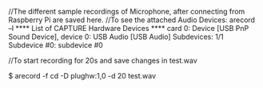 //The different sample recordings of Microphone, after connecting from Raspberry Pi are saved here.
//To see the attached Audio Devices:
arecord –l
**** List of CAPTURE Hardware Devices ****
card 0: Device [USB PnP Sound Device], device 0: USB Audio [USB Audio]
  Subdevices: 1/1
  Subdevice #0: subdevice #0
  
//To start recording for 20s and save changes in test.wav

$ arecord -f cd -D plughw:1,0 -d 20 test.wav
